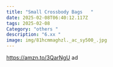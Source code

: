 ```yaml
---
title: "Small Crossbody Bags   "
date: 2025-02-08T06:40:12.117Z
tags: 2025-02-08
Category: "others "
description: "6.xx "
image: img/81hcmmaghzl._ac_sy500_.jpg
---
```

<!--StartFragment-->

https://amzn.to/3QarNgU ad

<!--EndFragment-->